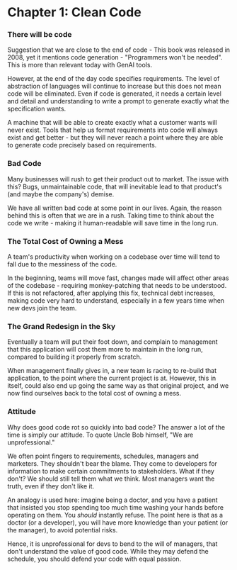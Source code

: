 # Chapter 1: Clean Code

### There will be code

Suggestion that we are close to the end of code - This book was released in 2008,
yet it mentions code generation - "Programmers won't be needed". This is more 
than relevant today with GenAI tools.

However, at the end of the day code specifies requirements. The level of abstraction
of languages will continue to increase but this does not mean code will be eliminated.
Even if code is generated, it needs a certain level and detail and understanding to
write a prompt to generate exactly what the specification wants.

A machine that will be able to create exactly what a customer wants will never
exist. Tools that help us format requirements into code will always exist and get
better - but they will never reach a point where they are able to generate code 
precisely based on requirements.

### Bad Code

Many businesses will rush to get their product out to market. The issue with this? Bugs, unmaintainable
code, that will inevitable lead to that product's (and maybe the company's) demise. 

We have all written bad code at some point in our lives. Again, the reason behind this is often
that we are in a rush. Taking time to think about the code we write - making it human-readable
will save time in the long run.

### The Total Cost of Owning a Mess

A team's productivity when working on a codebase over time will tend to fall due
to the messiness of the code.

In the beginning, teams will move fast, changes made will affect other areas of the 
codebase - requiring monkey-patching that needs to be understood. If this is not refactored,
after applying this fix, technical debt increases, making code very hard to understand,
especially in a few years time when new devs join the team.

### The Grand Redesign in the Sky

Eventually a team will put their foot down, and complain to management that this application
will cost them more to maintain in the long run, compared to building it properly from
scratch.

When management finally gives in, a new team is racing to re-build that application,
to the point where the current project is at. However, this in itself, could also
end up going the same way as that original project, and we now find ourselves back
to the total cost of owning a mess.

### Attitude
Why does good code rot so quickly into bad code? The answer a lot of the time is simply
our attitude. To quote Uncle Bob himself, "We are unprofessional."

We often point fingers to requirements, schedules, managers and marketers. They shouldn't
bear the blame. They come to developers for information to make certain commitments to stakeholders.
What if they don't? We should still tell them what we think. Most managers want the truth,
even if they don't like it.

An analogy is used here: imagine being a doctor, and you have a patient that insisted you 
stop spending too much time washing your hands before operating on them. You *should* 
instantly refuse. The point here is that as a doctor (or a developer), you will have
more knowledge than your patient (or the manager), to avoid potential risks.

Hence, it is unprofessional for devs to bend to the will of managers, that don't understand
the value of good code. While they may defend the schedule, you should defend your code with
equal passion.
